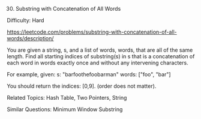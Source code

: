 30. Substring with Concatenation of All Words

Difficulty: Hard

https://leetcode.com/problems/substring-with-concatenation-of-all-words/description/

You are given a string, s, and a list of words, words, that are all of the same length. Find all starting indices of substring(s) in s that is a concatenation of each word in words exactly once and without any intervening characters.

For example, given:
s: "barfoothefoobarman"
words: ["foo", "bar"]

You should return the indices: [0,9].
(order does not matter).

Related Topics: Hash Table, Two Pointers, String

Similar Questions: Minimum Window Substring
